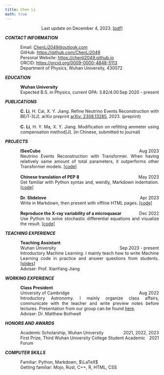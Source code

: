 ```yaml
---
title: Chen Li
math: true
---
```


<div style="text-align: center;">
    Last update on December 4, 2023. <a href="https://github.com/ChenLi2049/ChenLi2049/blob/main/ChenLi_CV.pdf">[pdf]</a>
</div>

___CONTACT INFORMATION___

<div style="display: flex; justify-content: space-between;">
    <div style="text-align: left; padding-left: 50px;">Email: <a href="mailto:ChenLi2049@outlook.com">ChenLi2049@outlook.com</a></div>
</div>
<div style="display: flex; justify-content: space-between;">
    <div style="text-align: left; padding-left: 50px;">GitHub: <a href="https://github.com/ChenLi2049">https://github.com/ChenLi2049</a></div>
</div>
<div style="display: flex; justify-content: space-between;">
    <div style="text-align: left; padding-left: 50px;">Personal Website: <a href="https://chenli2049.github.io">https://chenli2049.github.io</a></div>
</div>
<div style="display: flex; justify-content: space-between;">
    <div style="text-align: left; padding-left: 50px;">ORCID: <a href="https://orcid.org/0009-0000-4848-5113">https://orcid.org/0009-0000-4848-5113</a></div>
</div>
<div style="display: flex; justify-content: space-between;">
    <div style="text-align: left; padding-left: 50px;">Department of Physics, Wuhan University, 430072</div>
</div>

___EDUCATION___

<div style="display: flex; justify-content: space-between;">
    <div style="text-align: left; padding-left: 50px;"><strong>Wuhan University</strong></div>
</div>
<div style="display: flex; justify-content: space-between;">
    <div style="text-align: left; padding-left: 50px;">Expected B.S. in Physics, current GPA: 3.82/4.00</div>
    <div style="text-align: right;">Sep 2020 - present</div>
</div>

___PUBLICATIONS___

<div style="display: flex; justify-content: space-between;">
    <div style="text-align: justify; padding-left: 50px;"><strong>C. Li</strong>, H. Cai, X. Y. Jiang. Refine Neutrino Events Reconstruction with BEiT-3[J]. arXiv preprint <a href="https://arxiv.org/abs/2308.13285">arXiv: 2308.13285</a>, 2023. (preprint)</div>
</div>
<br>
<div style="display: flex; justify-content: space-between;">
    <div style="text-align: justify; padding-left: 50px;"><strong>C. Li</strong>, H. Y. Ma, X. Y. Jiang. Modification on refitting ammeter using compensation method[J]. (in Chinese, submitted to journal)</div>
</div>

___PROJECTS___

<div style="display: flex; justify-content: space-between;">
    <div style="text-align: left; padding-left: 50px;"><strong>ISeeCube</strong></div>
    <div style="text-align: right;">Aug 2023</div>
</div>
<div style="display: flex; justify-content: space-between;">
    <div style="text-align: justify; padding-left: 50px;">Neutrino Events Reconstruction with Transformer. When having relatively same amount of total parameters, it outperforms other Transformer models. <a href="https://github.com/ChenLi2049/ISeeCube">[code]</a></div>
</div>
<br>
<div style="display: flex; justify-content: space-between;">
    <div style="text-align: left; padding-left: 50px;"><strong>Chinese translation of PEP 8</strong></div>
    <div style="text-align: right;">May 2023</div>
</div>
<div style="display: flex; justify-content: space-between;">
    <div style="text-align: justify; padding-left: 50px;">Get familiar with Python syntax and, weirdly, Markdown indentation. <a href="https://github.com/ChenLi2049/PEP-8-ZH">[code]</a></div>
</div>
<br>
<div style="display: flex; justify-content: space-between;">
    <div style="text-align: left; padding-left: 50px;"><strong>Dr. Slidelove</strong></div>
    <div style="text-align: right;">Apr 2023</div>
</div>
<div style="display: flex; justify-content: space-between;">
    <div style="text-align: justify; padding-left: 50px;">Write in Markdown, then present with offline HTML pages. <a href="https://github.com/ChenLi2049/DrSlidelove">[code]</a></div>
</div>
<br>
<div style="display: flex; justify-content: space-between;">
    <div style="text-align: left; padding-left: 50px;"><strong>Reproduce the X-ray variability of a microquasar</strong></div>
    <div style="text-align: right;">Dec 2022</div>
</div>
<div style="display: flex; justify-content: space-between;">
    <div style="text-align: justify; padding-left: 50px;">Use Python to solve stochastic differential equations and visualize the result. <a href="https://github.com/ChenLi2049/QPO-non-linear-ODEs">[code]</a></div>
</div>

___TEACHING EXPERIENCE___

<div style="display: flex; justify-content: space-between;">
    <div style="text-align: left; padding-left: 50px;"><strong>Teaching Assistant</strong></div>
</div>
<div style="display: flex; justify-content: space-between;">
    <div style="text-align: left; padding-left: 50px;">Wuhan University</div>
    <div style="text-align: right;">Sep 2023 - present</div>
</div>
<div style="display: flex; justify-content: space-between;">
    <div style="text-align: justify; padding-left: 50px;">Introductory Machine Learning. I mainly teach how to write Machine Learning code in practice and answer questions from students. <a href="https://github.com/ChenLi2049/IntroML-2023FALL">[slides]</a></div>
</div>
<div style="display: flex; justify-content: space-between;">
    <div style="text-align: left; padding-left: 50px;">Adviser: Prof. XianYang Jiang</div>
</div>

___WORKING EXPERIENCE___

<div style="display: flex; justify-content: space-between;">
    <div style="text-align: left; padding-left: 50px;"><strong>Class President</strong></div>
</div>
<div style="display: flex; justify-content: space-between;">
    <div style="text-align: left; padding-left: 50px;">University of Cambridge</div>
    <div style="text-align: right;">Aug 2022</div>
</div>
<div style="display: flex; justify-content: space-between;">
    <div style="text-align: justify; padding-left: 50px;">Introductory Astronomy. I mainly organize class affairs, communicate with the teacher and write preview notes before lectures. Presentation from our group can be found <a href="https://github.com/ChenLi2049/ChenLi2049/blob/main/presentations/20220815_G1Presentation_XRISM.pptx">here</a>.</div>
</div>
<div style="display: flex; justify-content: space-between;">
    <div style="text-align: left; padding-left: 50px;">Adviser: Dr. Matthew Bothwell</div>
</div>

___HONORS AND AWARDS___

<div style="display: flex; justify-content: space-between;">
    <div style="text-align: left; padding-left: 50px;">Academic Scholarship, Wuhan University</div>
    <div style="text-align: right;">2021, 2022, 2023</div>
</div>
<div style="display: flex; justify-content: space-between;">
    <div style="text-align: left; padding-left: 50px;">First Prize, Third Wuhan University College Student Academic Forum</div>
    <div style="text-align: right;">2021</div>
</div>

___COMPUTER SKILLS___

<div style="display: flex; justify-content: space-between;">
    <div style="text-align: left; padding-left: 50px;">Familiar: Python, Markdown, $\LaTeX$</div>
</div>
<div style="display: flex; justify-content: space-between;">
    <div style="text-align: left; padding-left: 50px;">Getting familiar: Mojo, Rust, C++, R, HTML, CSS</div>
</div>
